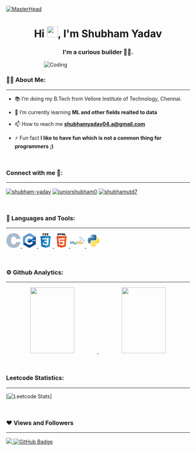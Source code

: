 [![MasterHead](https://blog.bit.ai/wp-content/uploads/2018/09/How-to-Embed-GitHub-Gists-in-Your-Documents-Blog-Banner.png)](https://offshujr04.io)
<h1 align="center">Hi <img src="https://raw.githubusercontent.com/MartinHeinz/MartinHeinz/master/wave.gif" height="30px" width="30px">, I'm Shubham Yadav</h1>
<h3 align="center">I'm a curious builder 👷‍♂️.</h3>
<img align="right" alt="Coding" width="400" src="https://i.pinimg.com/originals/f1/e7/34/f1e734f9cade86fe737a9aa404ad5677.gif">

<br>
<h3 align="left">🙋‍♂️ About Me:</h3>
<hr>

 
- 📚 I’m doing my B.Tech from Vellore Institute of Technology, Chennai.

- 🌱 I’m currently learning **ML and other fields realted to data**

- 📫 How to reach me **shubhamyadav04.a@gmail.com**

- ⚡ Fun fact **I like to have fun which is not a common thing for programmers ;)**
<br>
<h3 align="left">Connect with me 🤝:</h3>
<hr>
<p align="left">
<a href="https://linkedin.com/in/shubham-yadav" target="blank"><img align="center" src="https://raw.githubusercontent.com/rahuldkjain/github-profile-readme-generator/master/src/images/icons/Social/linked-in-alt.svg" alt="shubham-yadav" height="30" width="40" /></a>
<a href="https://www.hackerrank.com/juniorshubham0" target="blank"><img align="center" src="https://raw.githubusercontent.com/rahuldkjain/github-profile-readme-generator/master/src/images/icons/Social/hackerrank.svg" alt="juniorshubham0" height="30" width="40" /></a>
<a href="https://www.leetcode.com/shubhamutd7" target="blank"><img align="center" src="https://raw.githubusercontent.com/rahuldkjain/github-profile-readme-generator/master/src/images/icons/Social/leet-code.svg" alt="shubhamutd7" height="30" width="40" /></a>
</p>
<br>
<h3 align="left">🚀 Languages and Tools:</h3>
<hr>
<p align="left"> <a href="https://www.cprogramming.com/" target="_blank" rel="noreferrer"> <img src="https://raw.githubusercontent.com/devicons/devicon/master/icons/c/c-original.svg" alt="c" width="40" height="40"/> </a> <a href="https://www.w3schools.com/cpp/" target="_blank" rel="noreferrer"> <img src="https://raw.githubusercontent.com/devicons/devicon/master/icons/cplusplus/cplusplus-original.svg" alt="cplusplus" width="40" height="40"/> </a> <a href="https://www.w3schools.com/css/" target="_blank" rel="noreferrer"> <img src="https://raw.githubusercontent.com/devicons/devicon/master/icons/css3/css3-original-wordmark.svg" alt="css3" width="40" height="40"/> </a> <a href="https://www.w3.org/html/" target="_blank" rel="noreferrer"> <img src="https://raw.githubusercontent.com/devicons/devicon/master/icons/html5/html5-original-wordmark.svg" alt="html5" width="40" height="40"/> </a> <a href="https://www.mysql.com/" target="_blank" rel="noreferrer"> <img src="https://raw.githubusercontent.com/devicons/devicon/master/icons/mysql/mysql-original-wordmark.svg" alt="mysql" width="40" height="40"/> </a> <a href="https://www.python.org" target="_blank" rel="noreferrer"> <img src="https://raw.githubusercontent.com/devicons/devicon/master/icons/python/python-original.svg" alt="python" width="40" height="40"/> </a> </p>
<br>
<h3 align="left">⚙️ Github Analytics:</h3>
<hr>


<p align="center">
<a href="https://github.com/offshujr04">
  <img height="180em" width="49%" src="https://github-readme-stats-eight-theta.vercel.app/api?username=offshujr04&show_icons=true&theme=algolia"/>
  <img height="180em" width="49%" src="https://github-readme-stats-eight-theta.vercel.app/api/top-langs/?username=offshujr04&layout=compact&langs_count=8&theme=algolia"/>
</a>
</p>
<br>
<h3 align="left">Leetcode Statistics:</h3>
<hr>

[![Leetcode Stats]((https://leetcode.com/u/offshujr04/))]



<br>
<h3 align="left"> ❤ Views and Followers</h3>

<hr>
<a href="https://github.com/Meghna-DAS/github-profile-views-counter">
    <img src="https://komarev.com/ghpvc/?username=offshujr04">
</a>
<a href="https://github.com/offshujr04?tab=followers"><img src="https://img.shields.io/github/followers/offshujr04?label=Followers&style=social" alt="GitHub Badge"></a>
</p>
